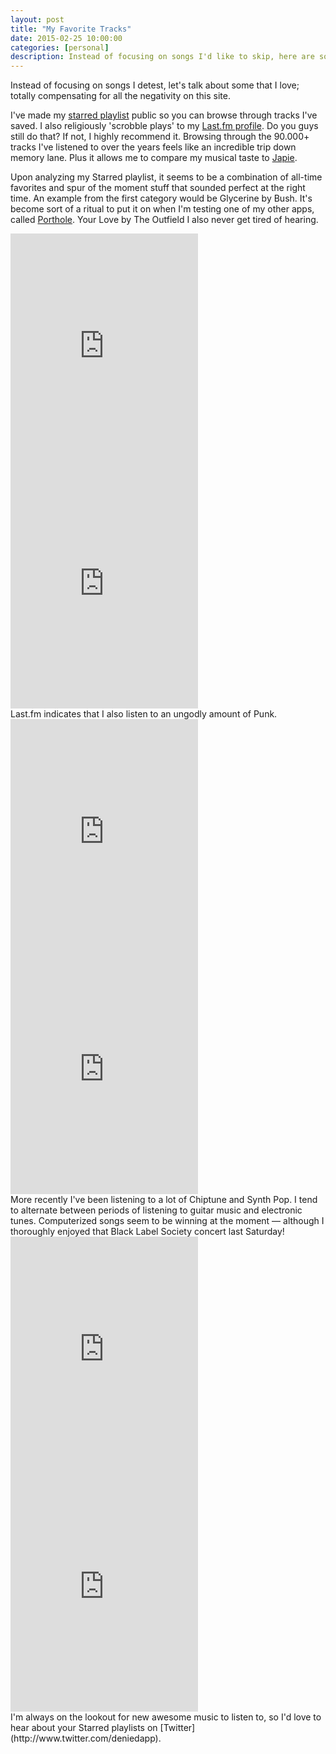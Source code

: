 ```yaml
---
layout: post
title: "My Favorite Tracks"
date: 2015-02-25 10:00:00
categories: [personal]
description: Instead of focusing on songs I'd like to skip, here are some tracks that I love.
---
```


Instead of focusing on songs I detest, let's talk about some that I love; totally compensating for all the negativity on this site.

I've made my [starred playlist](http://open.spotify.com/user/boyvanamstel/starred) public so you can browse through tracks I've saved. I also religiously 'scrobble plays' to my [Last.fm profile](http://www.last.fm/user/boyvanamstel). Do you guys still do that? If not, I highly recommend it. Browsing through the 90.000+ tracks I've listened to over the years feels like an incredible trip down memory lane. Plus it allows me to compare my musical taste to [Japie](http://www.hiplikejapie.nl).

<!-- more -->

Upon analyzing my Starred playlist, it seems to be a combination of all-time favorites and spur of the moment stuff that sounded perfect at the right time. An example from the first category would be Glycerine by Bush. It's become sort of a ritual to put it on when I'm testing one of my other apps, called [Porthole](http://www.getporthole.com). Your Love by The Outfield I also never get tired of hearing.

<iframe src="https://embed.spotify.com/?uri=spotify:track:3WoF0QidrggYV482mOb7ye" width="300" height="380" frameborder="0" allowtransparency="true"></iframe>

<iframe src="https://embed.spotify.com/?uri=spotify:track:5dRQUolXAVX3BbCiIxmSsf" width="300" height="380" frameborder="0" allowtransparency="true"></iframe>
<br>
Last.fm indicates that I also listen to an ungodly amount of Punk.

<iframe src="https://embed.spotify.com/?uri=spotify:track:74Zp9QiDrFZpBV949AMbUs" width="300" height="380" frameborder="0" allowtransparency="true"></iframe>

<iframe src="https://embed.spotify.com/?uri=spotify:track:7B8PrYYDdCnw4lfidgdr1u" width="300" height="380" frameborder="0" allowtransparency="true"></iframe>
<br>
More recently I've been listening to a lot of Chiptune and Synth Pop. I tend to alternate between periods of listening to guitar music and electronic tunes. Computerized songs seem to be winning at the moment &mdash; although I thoroughly enjoyed that Black Label Society concert last Saturday!

<iframe src="https://embed.spotify.com/?uri=spotify:track:4h7Q2fMI7CFuk3A81MKge1" width="300" height="380" frameborder="0" allowtransparency="true"></iframe>

<iframe src="https://embed.spotify.com/?uri=spotify:track:7Aebt9hoq6mKILzFSBDr9L" width="300" height="380" frameborder="0" allowtransparency="true"></iframe>
<br>
I'm always on the lookout for new awesome music to listen to, so I'd love to hear about your Starred playlists on [Twitter](http://www.twitter.com/deniedapp).
